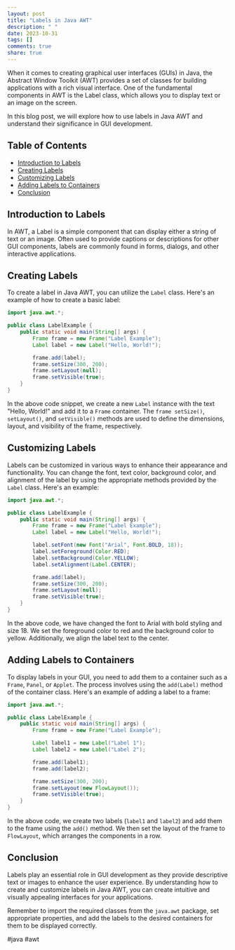 ```yaml
---
layout: post
title: "Labels in Java AWT"
description: " "
date: 2023-10-31
tags: []
comments: true
share: true
---
```


When it comes to creating graphical user interfaces (GUIs) in Java, the Abstract Window Toolkit (AWT) provides a set of classes for building applications with a rich visual interface. One of the fundamental components in AWT is the Label class, which allows you to display text or an image on the screen.

In this blog post, we will explore how to use labels in Java AWT and understand their significance in GUI development.

## Table of Contents
- [Introduction to Labels](#introduction-to-labels)
- [Creating Labels](#creating-labels)
- [Customizing Labels](#customizing-labels)
- [Adding Labels to Containers](#adding-labels-to-containers)
- [Conclusion](#conclusion)

## Introduction to Labels

In AWT, a Label is a simple component that can display either a string of text or an image. Often used to provide captions or descriptions for other GUI components, labels are commonly found in forms, dialogs, and other interactive applications.

## Creating Labels

To create a label in Java AWT, you can utilize the `Label` class. Here's an example of how to create a basic label:

```java
import java.awt.*;

public class LabelExample {
    public static void main(String[] args) {
        Frame frame = new Frame("Label Example");
        Label label = new Label("Hello, World!");

        frame.add(label);
        frame.setSize(300, 200);
        frame.setLayout(null);
        frame.setVisible(true);
    }
}
```

In the above code snippet, we create a new `Label` instance with the text "Hello, World!" and add it to a `Frame` container. The `frame setSize()`, `setLayout()`, and `setVisible()` methods are used to define the dimensions, layout, and visibility of the frame, respectively.

## Customizing Labels

Labels can be customized in various ways to enhance their appearance and functionality. You can change the font, text color, background color, and alignment of the label by using the appropriate methods provided by the `Label` class. Here's an example:

```java
import java.awt.*;

public class LabelExample {
    public static void main(String[] args) {
        Frame frame = new Frame("Label Example");
        Label label = new Label("Hello, World!");

        label.setFont(new Font("Arial", Font.BOLD, 18));
        label.setForeground(Color.RED);
        label.setBackground(Color.YELLOW);
        label.setAlignment(Label.CENTER);

        frame.add(label);
        frame.setSize(300, 200);
        frame.setLayout(null);
        frame.setVisible(true);
    }
}
```

In the above code, we have changed the font to Arial with bold styling and size 18. We set the foreground color to red and the background color to yellow. Additionally, we align the label text to the center.

## Adding Labels to Containers

To display labels in your GUI, you need to add them to a container such as a `Frame`, `Panel`, or `Applet`. The process involves using the `add(Label)` method of the container class. Here's an example of adding a label to a frame:

```java
import java.awt.*;

public class LabelExample {
    public static void main(String[] args) {
        Frame frame = new Frame("Label Example");

        Label label1 = new Label("Label 1");
        Label label2 = new Label("Label 2");

        frame.add(label1);
        frame.add(label2);

        frame.setSize(300, 200);
        frame.setLayout(new FlowLayout());
        frame.setVisible(true);
    }
}
```

In the above code, we create two labels (`label1` and `label2`) and add them to the frame using the `add()` method. We then set the layout of the frame to `FlowLayout`, which arranges the components in a row.

## Conclusion

Labels play an essential role in GUI development as they provide descriptive text or images to enhance the user experience. By understanding how to create and customize labels in Java AWT, you can create intuitive and visually appealing interfaces for your applications.

Remember to import the required classes from the `java.awt` package, set appropriate properties, and add the labels to the desired containers for them to be displayed correctly.

#java #awt